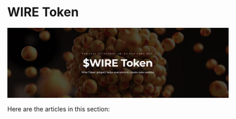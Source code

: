 # WIRE Token

![](../.gitbook/assets/wire-token-banner.jpg)

Here are the articles in this section:

